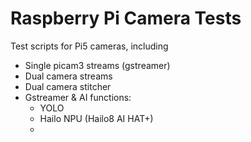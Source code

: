 # Raspberry Pi Camera Tests
Test scripts for Pi5 cameras, including

- Single picam3 streams (gstreamer)
- Dual camera streams
- Dual camera stitcher
- Gstreamer & AI functions:
    - YOLO
    - Hailo NPU (Hailo8 AI HAT+)
    - 
